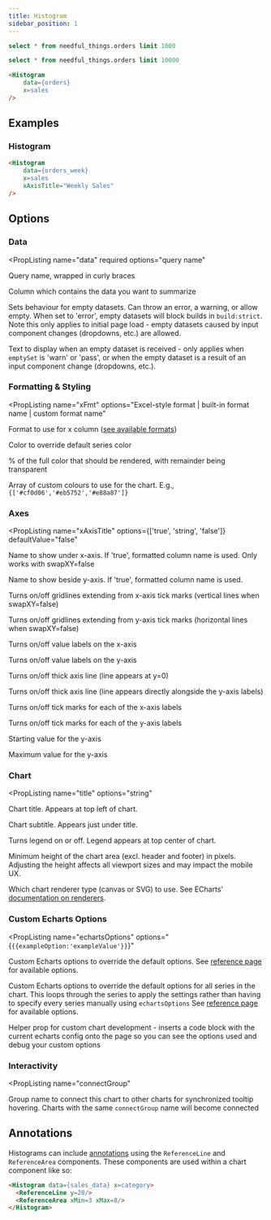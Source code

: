 ```yaml
---
title: Histogram
sidebar_position: 1
---
```


```sql orders
select * from needful_things.orders limit 1000
```
```sql orders_week
select * from needful_things.orders limit 10000
```

<DocTab>
    <div slot='preview'>
        <Histogram
        data={orders}
        x=sales
        />
    </div>

```markdown
<Histogram
    data={orders}
    x=sales
/>
```
</DocTab>


## Examples

### Histogram

<DocTab>
    <div slot='preview'>
        <Histogram
        data={orders_week}
        x=sales
        xAxisTitle="Weekly Sales"
        />
    </div>

```markdown
<Histogram
    data={orders_week}
    x=sales
    xAxisTitle="Weekly Sales"
/>
```
</DocTab>

## Options

### Data

<PropListing 
    name="data"
    required
    options="query name"
>

Query name, wrapped in curly braces

</PropListing>
<PropListing 
    name="x"
    required
    options="column name"
>

Column which contains the data you want to summarize

</PropListing>
<PropListing 
    name="emptySet"
    options={['error', 'warn', 'pass']}
    defaultValue="error"
>

Sets behaviour for empty datasets. Can throw an error, a warning, or allow empty. When set to 'error', empty datasets will block builds in `build:strict`. Note this only applies to initial page load - empty datasets caused by input component changes (dropdowns, etc.) are allowed.

</PropListing>
<PropListing 
    name="emptyMessage"
    options="string"
    defaultValue="No records"
>

Text to display when an empty dataset is received - only applies when `emptySet` is 'warn' or 'pass', or when the empty dataset is a result of an input component change (dropdowns, etc.).

</PropListing>

### Formatting & Styling

<PropListing 
    name="xFmt"
    options="Excel-style format | built-in format name | custom format name"
>

Format to use for x column ([see available formats](/core-concepts/formatting))

</PropListing>
<PropListing 
    name="fillColor"
    options="CSS name | hexademical | RGB | HSL"
>

Color to override default series color

</PropListing>
<PropListing 
    name="fillOpacity"
    options="number (0 to 1)"
    defaultValue="1"
>

% of the full color that should be rendered, with remainder being transparent

</PropListing>
<PropListing 
    name="colorPalette"
    options="array of color strings (CSS name | hexademical | RGB | HSL)"
    defaultValue="built-in color palette"
>

Array of custom colours to use for the chart. E.g., `{['#cf0d06','#eb5752','#e88a87']}`

</PropListing>
<PropListing
    name=leftPadding
    description="Number representing the padding (whitespace) on the left side of the chart. Useful to avoid labels getting cut off"
    options="number"
/>
<PropListing
    name=rightPadding
    description="Number representing the padding (whitespace) on the left side of the chart. Useful to avoid labels getting cut off"
    options="number"
/>
<PropListing
    name=xLabelWrap
    description="Whether to wrap x-axis labels when there is not enough space. Default behaviour is to truncate the labels."
    options={["true", "false"]}
    defaultValue="false"
/>

### Axes

<PropListing 
    name="xAxisTitle"
    options={['true', 'string', 'false']}
    defaultValue="false"
>

Name to show under x-axis. If 'true', formatted column name is used. Only works with swapXY=false

</PropListing>
<PropListing 
    name="yAxisTitle"
    options={['true', 'string', 'false']}
    defaultValue="false"
>

Name to show beside y-axis. If 'true', formatted column name is used.

</PropListing>
<PropListing 
    name="xGridlines"
    options={['true', 'false']}
    defaultValue="false"
>

Turns on/off gridlines extending from x-axis tick marks (vertical lines when swapXY=false)

</PropListing>
<PropListing 
    name="yGridlines"
    options={['true', 'false']}
    defaultValue="true"
>

Turns on/off gridlines extending from y-axis tick marks (horizontal lines when swapXY=false)

</PropListing>
<PropListing 
    name="xAxisLabels"
    options={['true', 'false']}
    defaultValue="true"
>

Turns on/off value labels on the x-axis

</PropListing>
<PropListing 
    name="yAxisLabels"
    options={['true', 'false']}
    defaultValue="true"
>

Turns on/off value labels on the y-axis

</PropListing>
<PropListing 
    name="xBaseline"
    options={['true', 'false']}
    defaultValue="true"
>

Turns on/off thick axis line (line appears at y=0)

</PropListing>
<PropListing 
    name="yBaseline"
    options={['true', 'false']}
    defaultValue="false"
>

Turns on/off thick axis line (line appears directly alongside the y-axis labels)

</PropListing>
<PropListing 
    name="xTickMarks"
    options={['true', 'false']}
    defaultValue="false"
>

Turns on/off tick marks for each of the x-axis labels

</PropListing>
<PropListing 
    name="yTickMarks"
    options={['true', 'false']}
    defaultValue="false"
>

Turns on/off tick marks for each of the y-axis labels

</PropListing>
<PropListing 
    name="yMin"
    options="number"
>

Starting value for the y-axis

</PropListing>
<PropListing 
    name="yMax"
    options="number"
>

Maximum value for the y-axis

</PropListing>

### Chart

<PropListing
    name="title"
    options="string"
>

Chart title. Appears at top left of chart.

</PropListing>
<PropListing
    name="subtitle"
    options="string"
>

Chart subtitle. Appears just under title.

</PropListing>
<PropListing
    name="legend"
    options={['true', 'false']}
    defaultValue="true for multiple series"
>

Turns legend on or off. Legend appears at top center of chart.

</PropListing>
<PropListing
    name="chartAreaHeight"
    options="number"
    defaultValue="180"
>

Minimum height of the chart area (excl. header and footer) in pixels. Adjusting the height affects all viewport sizes and may impact the mobile UX.

</PropListing>
<PropListing
    name="renderer"
    options={['canvas', 'svg']}
    defaultValue="canvas"
>
<PropListing
    name="downloadableData"
    description="Whether to show the download button to allow users to download the data"
    required=false
    options={["true", "false"]}
    defaultValue="true"
/>
<PropListing
    name="downloadableImage"
    description="Whether to show the button to allow users to save the chart as an image"
    required=false
    options={["true", "false"]}
    defaultValue="true"
/>

Which chart renderer type (canvas or SVG) to use. See ECharts' [documentation on renderers](https://echarts.apache.org/handbook/en/best-practices/canvas-vs-svg/).

</PropListing>

### Custom Echarts Options

<PropListing
    name="echartsOptions"
    options="{`{{exampleOption:'exampleValue'}}`}"
>

Custom Echarts options to override the default options. See [reference page](/components/charts/echarts-options/) for available options.

</PropListing>
<PropListing
    name="seriesOptions"
    options="{`{{exampleSeriesOption:'exampleValue'}}`}"
>

Custom Echarts options to override the default options for all series in the chart. This loops through the series to apply the settings rather than having to specify every series manually using `echartsOptions` See [reference page](/components/charts/echarts-options/) for available options.

</PropListing>
<PropListing
    name="printEchartsConfig"
    options={['true', 'false']}
    defaultValue="false"
>

Helper prop for custom chart development - inserts a code block with the current echarts config onto the page so you can see the options used and debug your custom options

</PropListing>

### Interactivity

<PropListing
    name="connectGroup"
>

Group name to connect this chart to other charts for synchronized tooltip hovering. Charts with the same `connectGroup` name will become connected

</PropListing>



## Annotations

Histograms can include [annotations](/components/charts/annotations) using the `ReferenceLine` and `ReferenceArea` components. These components are used within a chart component like so:

```html
<Histogram data={sales_data} x=category>
  <ReferenceLine y=20/>
  <ReferenceArea xMin=3 xMax=8/>
</Histogram>
```